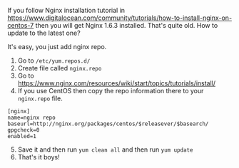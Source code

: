 If you follow Nginx installation tutorial in https://www.digitalocean.com/community/tutorials/how-to-install-nginx-on-centos-7 then you will get Nginx 1.6.3 installed. That's quite old. How to update to the latest one?

It's easy, you just add nginx repo.

1. Go to `/etc/yum.repos.d/`
2. Create file called `nginx.repo`
3. Go to https://www.nginx.com/resources/wiki/start/topics/tutorials/install/
4. If you use CentOS then copy the repo information there to your `nginx.repo` file.
```
[nginx]
name=nginx repo
baseurl=http://nginx.org/packages/centos/$releasever/$basearch/
gpgcheck=0
enabled=1
```
5. Save it and then run `yum clean all` and then run `yum update`
6. That's it boys!
